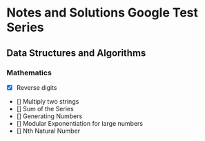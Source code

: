# Notes and Solutions Google Test Series

## Data Structures and Algorithms

### Mathematics
- [x] Reverse digits
- [] Multiply two strings
- [] Sum of the Series
- [] Generating Numbers
- [] Modular Exponentiation for large numbers
- [] Nth Natural Number